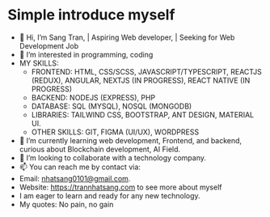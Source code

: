 # Simple introduce myself

- 👋 Hi, I’m Sang Tran, | Aspiring Web developer, | Seeking for Web Development Job
- 👀 I’m interested in programming, coding
- MY SKILLS:
  + FRONTEND: HTML, CSS/SCSS, JAVASCRIPT/TYPESCRIPT, REACTJS (REDUX), ANGULAR, NEXTJS (IN PROGRESS), REACT NATIVE (IN PROGRESS)
  + BACKEND: NODEJS (EXPRESS), PHP
  + DATABASE: SQL (MYSQL), NOSQL (MONGODB)
  + LIBRARIES: TAILWIND CSS, BOOTSTRAP, ANT DESIGN, MATERIAL UI.
  + OTHER SKILLS: GIT, FIGMA (UI/UX), WORDPRESS
- 🌱 I’m currently learning web development, Frontend, and backend, curious about Blockchain development, AI Field.
- 💞️ I’m looking to collaborate with a technology company.
- 📫 You can reach me by contact via:
- Email: nhatsang0101@gmail.com.
- Website: https://trannhatsang.com to see more about myself
- I am eager to learn and ready for any new technology.
- My quotes: No pain, no gain
<!---
sangtrandev00/sangtrandev00 is a ✨ particular ✨ repository because its `README.md` (this file) appears on your GitHub profile.
You can click the Preview link to take a look at your changes.
--->

